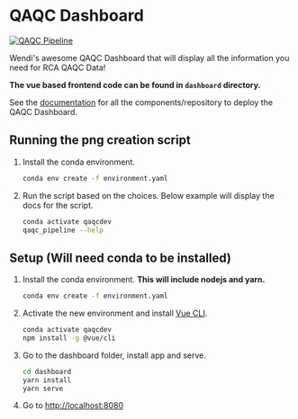 # QAQC Dashboard

[![QAQC Pipeline](https://github.com/OOI-CabledArray/QAQC_dashboard/actions/workflows/pipeline.yaml/badge.svg)](https://github.com/OOI-CabledArray/QAQC_dashboard/actions/workflows/pipeline.yaml)

Wendi's awesome QAQC Dashboard that will display all the information you need for RCA QAQC Data!

**The vue based frontend code can be found in `dashboard` directory.**

See the [documentation](https://github.com/OOI-CabledArray/rca-data-tools/blob/main/docs/src/qaqc-dashboard.md) for all the components/repository to deploy the QAQC Dashboard.

## Running the png creation script

1. Install the conda environment.

    ```bash
    conda env create -f environment.yaml
    ```

2. Run the script based on the choices. Below example will display the docs for the script.

    ```bash
    conda activate qaqcdev
    qaqc_pipeline --help
    ```

## Setup (Will need conda to be installed)

1. Install the conda environment. **This will include nodejs and yarn.**

    ```bash
    conda env create -f environment.yaml
    ```

2. Activate the new environment and install [Vue CLI](https://cli.vuejs.org/).

    ```bash
    conda activate qaqcdev
    npm install -g @vue/cli
    ```

3. Go to the dashboard folder, install app and serve.

    ```bash
    cd dashboard
    yarn install
    yarn serve
    ```

4. Go to [http://localhost:8080](http://localhost:8080)
